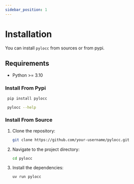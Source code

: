 ```yaml
---
sidebar_position: 1
---
```

# Installation 
You can install `pylocc` from sources or from pypi.

## Requirements

- Python >= 3.10


### Install From Pypi
```bash
 pip install pylocc

 pylocc --help
 ```
### Install From Source

1.  Clone the repository:
    ```bash
    git clone https://github.com/your-username/pylocc.git
    ```
2.  Navigate to the project directory:
    ```bash
    cd pylocc
    ```
3.  Install the dependencies:
    ```bash
    uv run pylocc
    ```
